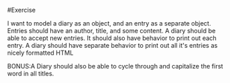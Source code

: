 #Exercise

I want to model a diary as an object, and an entry as a separate object. Entries should have an author, title, and some content. A diary should be able to accept new entries. It should also have behavior to print out each entry. A diary should have separate behavior to print out all it's entries as nicely formatted HTML

BONUS:A Diary should also be able to cycle through and capitalize the first word in all titles.
